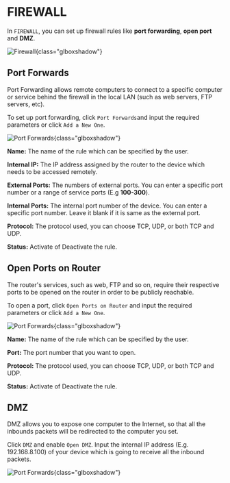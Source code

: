 # FIREWALL

In `FIREWALL`, you can set up firewall rules like **port forwarding**, **open port** and **DMZ**.

![Firewall](https://static.gl-inet.com/docs/en/3/setup/gl-b1300/firewall/firewall.jpg){class="glboxshadow"}



## Port Forwards

Port Forwarding allows remote computers to connect to a specific computer or service behind the firewall in the local LAN (such as web servers, FTP servers, etc).

To set up port forwarding, click `Port Forwards`and input the required parameters or click `Add a New One`.

![Port Forwards](https://static.gl-inet.com/docs/en/3/setup/gl-b1300/firewall/port_forwards.jpg){class="glboxshadow"}

**Name:** The name of the rule which can be specified by the user.

**Internal IP:** The IP address assigned by the router to the device which needs to be accessed remotely.

**External Ports:** The numbers of external ports. You can enter a specific port number or a range of service ports (E.g **100-300**).

**Internal Ports:** The internal port number of the device. You can enter a specific port number. Leave it blank if it is same as the external port.

**Protocol:** The protocol used, you can choose TCP, UDP, or both TCP and UDP.

**Status:** Activate of Deactivate the rule.



## Open Ports on Router

The router's services, such as web, FTP and so on, require their respective ports to be opened on the router in order to be publicly reachable.

To open a port, click `Open Ports on Router` and input the required parameters or click `Add a New One`.

![Port Forwards](https://static.gl-inet.com/docs/en/3/setup/gl-b1300/firewall/open_port.jpg){class="glboxshadow"}

**Name:** The name of the rule which can be specified by the user.

**Port:** The port number that you want to open.

**Protocol:** The protocol used, you can choose TCP, UDP, or both TCP and UDP.

**Status:** Activate of Deactivate the rule.



## DMZ

DMZ allows you to expose one computer to the Internet, so that all the inbounds packets will be redirected to the computer you set.

Click `DMZ` and enable `Open DMZ`. Input the internal IP address (E.g. 192.168.8.100) of your device which is going to receive all the inbound packets.

![Port Forwards](https://static.gl-inet.com/docs/en/3/setup/gl-b1300/firewall/DMZ.jpg){class="glboxshadow"}